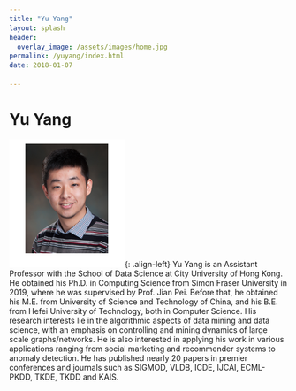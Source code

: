 ```yaml
---
title: "Yu Yang"
layout: splash
header:
  overlay_image: /assets/images/home.jpg
permalink: /yuyang/index.html
date: 2018-01-07

---
```


# Yu Yang

![image-left](/assets/images/yuyang.png){: .align-left}
Yu Yang is an Assistant Professor with the School of Data Science at City University of Hong Kong. He obtained his Ph.D. in Computing Science from Simon Fraser University in 2019, where he was supervised by Prof. Jian Pei. Before that, he obtained his M.E. from University of Science and Technology of China, and his B.E. from Hefei University of Technology, both in Computer Science. His research interests lie in the algorithmic aspects of data mining and data science, with an emphasis on controlling and mining dynamics of large scale graphs/networks. He is also interested in applying his work in various applications ranging from social marketing and recommender systems to anomaly detection. He has published nearly 20 papers in premier conferences and journals such as SIGMOD, VLDB, ICDE, IJCAI, ECML-PKDD, TKDE, TKDD and KAIS.